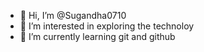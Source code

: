 - 👋 Hi, I’m @Sugandha0710
- 👀 I’m interested in exploring the technoloy
- 🌱 I’m currently learning git and github


<!---
Sugandha0710/Sugandha0710 is a ✨ special ✨ repository because its `README.md` (this file) appears on your GitHub profile.
You can click the Preview link to take a look at your changes.
--->
